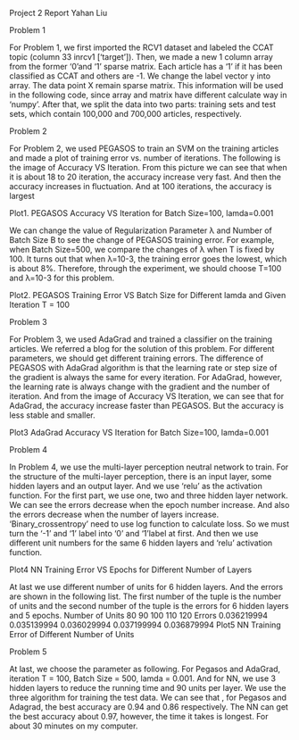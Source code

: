 Project 2 Report
Yahan Liu

Problem 1

For Problem 1, we first imported the RCV1 dataset and labeled the CCAT topic (column 33 inrcv1 [‘target’]). Then, we made a new 1 column array from the former ‘0’and ‘1’ sparse matrix.  Each article has a ‘1’ if it has been classified as CCAT and others are -1. 
We change the label vector y into array. The data point X remain sparse matrix. This information will be used in the following code, since array and matrix have different calculate way in ‘numpy’.
After that, we split the data into two parts: training sets and test sets, which contain 100,000 and 700,000 articles, respectively.

Problem 2

For Problem 2, we used PEGASOS to train an SVM on the training articles and made a plot of training error vs. number of iterations.
The following is the image of Accuracy VS Iteration. From this picture we can see that when it is about 18 to 20 iteration, the accuracy increase very fast. And then the accuracy increases in fluctuation. And at 100 iterations, the accuracy is largest
	 
Plot1. PEGASOS Accuracy VS Iteration for Batch Size=100, lamda=0.001

We can change the value of Regularization Parameter λ and Number of Batch Size B to see the change of PEGASOS training error. For example, when Batch Size=500, we compare the changes of λ when T is fixed by 100. It turns out that when λ=10-3, the training error goes the lowest, which is about 8%. Therefore, through the experiment, we should choose T=100 and λ=10-3 for this problem.
 
Plot2. PEGASOS Training Error VS Batch Size for Different lamda and Given Iteration T = 100

Problem 3

For Problem 3, we used AdaGrad and trained a classifier on the training articles. We referred a blog for the solution of this problem.  For different parameters, we should get different training errors. The difference of PEGASOS with AdaGrad algorithm is that the learning rate or step size of the gradient is always the same for every iteration. For AdaGrad, however, the learning rate is always change with the gradient and the number of iteration. 
And from the image of Accuracy VS Iteration, we can see that for AdaGrad, the accuracy increase faster than PEGASOS. But the accuracy is less stable and smaller.
   
Plot3  AdaGrad Accuracy VS Iteration for Batch Size=100, lamda=0.001

Problem 4

In Problem 4, we use the multi-layer perception neutral network to train. For the structure of the multi-layer perception, there is an input layer, some hidden layers and an output layer. And we use ‘relu’ as the activation function. For the first part, we use one, two and three hidden layer network. We can see the errors decrease when the epoch number increase. And also the errors decrease when the number of layers increase.
‘Binary_crossentropy’ need to use log function to calculate loss. So we must turn the ‘-1’ and ‘1’ label into ‘0’ and ‘1’label at first.
And then we use different unit numbers for the same 6 hidden layers and ‘relu’ activation function. 
 
Plot4 NN Training Error VS Epochs for Different Number of Layers

 At last we use different number of units for 6 hidden layers. And the errors are shown in the following list. The first number of the tuple is the number of units and the second number of the tuple is the errors for 6 hidden layers and 5 epochs.
Number of Units	80	90	100	110	120
Errors	0.036219994	0.035139994	0.036029994	0.037199994	0.036879994
Plot5 NN Training Error of Different Number of Units

	
Problem 5

At last, we choose the parameter as following. For Pegasos and AdaGrad, iteration T = 100, Batch Size = 500, lamda = 0.001.
And for NN, we use 3 hidden layers to reduce the running time and 90 units per layer. 
We use the three algorithm for training the test data. We can see that , for Pegasos and Adagrad, the best accuracy are 0.94 and 0.86 respectively. The NN can get the best accuracy about 0.97, however, the time it takes is longest. For about 30 minutes on my computer. 







